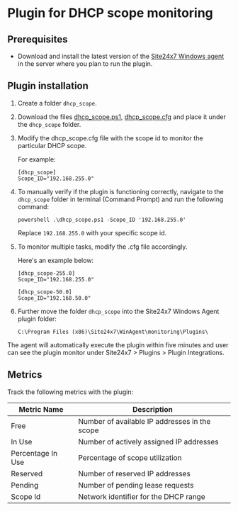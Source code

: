 # Plugin for DHCP scope monitoring


## **Prerequisites**

- Download and install the latest version of the [Site24x7 Windows agent](https://www.site24x7.com/app/client#/admin/inventory/add-monitor) in the server where you plan to run the plugin.

## **Plugin installation**

1. Create a folder `dhcp_scope`.

2. Download the files [dhcp_scope.ps1](https://github.com/site24x7/plugins/blob/master/dhcp_scope/dhcp_scope.ps1), [dhcp_scope.cfg](https://github.com/site24x7/plugins/blob/master/dhcp_scope/dhcp_scope.cfg) and place it under the `dhcp_scope` folder.


3. Modify the dhcp_scope.cfg file with the scope id to monitor the particular DHCP scope.

   For example:

    ```
    [dhcp_scope]
    Scope_ID="192.168.255.0"
    ```

4. To manually verify if the plugin is functioning correctly, navigate to the `dhcp_scope` folder in terminal (Command Prompt) and run the following command:
    ```
    powershell .\dhcp_scope.ps1 -Scope_ID '192.168.255.0'
    ```
   Replace `192.168.255.0` with your specific scope id.

5. To monitor multiple tasks, modify the .cfg file accordingly. 

   Here's an example below:

    ```
    [dhcp_scope-255.0]
    Scope_ID="192.168.255.0"
    
    [dhcp_scope-50.0]
    Scope_ID="192.168.50.0"
    ```

6. Further move the folder `dhcp_scope` into the  Site24x7 Windows Agent plugin folder:

    ```
    C:\Program Files (x86)\Site24x7\WinAgent\monitoring\Plugins\
    ```

The agent will automatically execute the plugin within five minutes and user can see the plugin monitor under Site24x7 > Plugins > Plugin Integrations.

## Metrics
Track the following metrics with the plugin:

| Metric Name              | Description                                                                   |
|--------------------------|-------------------------------------------------------------------------------|
|Free                      | Number of available IP addresses in the scope                                 |
|In Use                    | Number of actively assigned IP addresses                                      |
|Percentage In Use         | Percentage of scope utilization                                               |
|Reserved                  | Number of reserved IP addresses                                               |
|Pending                   | Number of pending lease requests                                              |  
|Scope Id                  | Network identifier for the DHCP range                                         |
